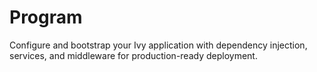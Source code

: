 ﻿# Program

<Ingress>
Configure and bootstrap your Ivy application with dependency injection, services, and middleware for production-ready deployment.
</Ingress>
